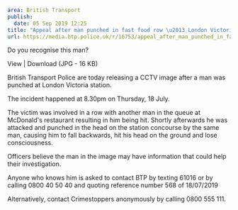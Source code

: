 ```yaml
area: British Transport
publish:
  date: 05 Sep 2019 12:25
title: "Appeal after man punched in fast food row \u2013 London Victoria"
url: https://media.btp.police.uk/r/16753/appeal_after_man_punched_in_fast_food_row___londo
```

Do you recognise this man?

View | Download (JPG - 16 KB)

British Transport Police are today releasing a CCTV image after a man was punched at London Victoria station.

The incident happened at 8.30pm on Thursday, 18 July.

The victim was involved in a row with another man in the queue at McDonald's restaurant resulting in him being hit.
Shortly afterwards he was attacked and punched in the head on the station concourse by the same man, causing him to fall backwards, hit his head on the ground and lose consciousness.

Officers believe the man in the image may have information that could help their investigation.

Anyone who knows him is asked to contact BTP by texting 61016 or by calling 0800 40 50 40 and quoting reference number 568 of 18/07/2019

Alternatively, contact Crimestoppers anonymously by calling 0800 555 111.
